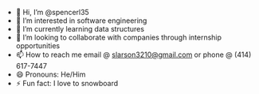 - 👋 Hi, I’m @spencerl35
- 👀 I’m interested in software engineering
- 🌱 I’m currently learning data structures
- 💞️ I’m looking to collaborate with companies through internship opportunities
- 📫 How to reach me email @ slarson3210@gmail.com or phone @ (414) 617-7447
- 😄 Pronouns: He/Him
- ⚡ Fun fact: I love to snowboard
